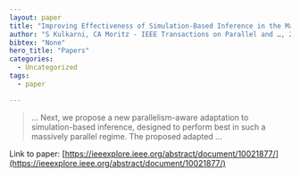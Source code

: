 ```yaml
---
layout: paper
title: "Improving Effectiveness of Simulation-Based Inference in the Massively Parallel Regime"
author: "S Kulkarni, CA Moritz - IEEE Transactions on Parallel and …, 2023 - ieeexplore.ieee.org"
bibtex: "None"
hero_title: "Papers"
categories:
  - Uncategorized
tags:
  - paper

---
```

>… Next, we propose a new parallelism-aware adaptation to simulation-based inference, designed to perform best in such a massively parallel regime. The proposed adapted …

Link to paper: [https://ieeexplore.ieee.org/abstract/document/10021877/](https://ieeexplore.ieee.org/abstract/document/10021877/)
